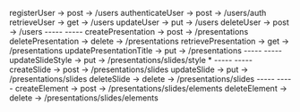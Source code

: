 registerUser -> post -> /users 
authenticateUser -> post -> /users/auth 
retrieveUser -> get -> /users 
updateUser -> put -> /users
deleteUser -> post -> /users
        -----   -----
createPresentation -> post -> /presentations
deletePresentation -> delete -> /presentations
retrievePresentation -> get -> /presentations
updatePresentationTitle -> put -> /presentations
        -----   -----
updateSlideStyle -> put -> /presentations/slides/style *
        -----   -----
createSlide -> post -> /presentations/slides
updateSlide -> put -> /presentations/slides
deleteSlide -> delete -> /presentations/slides
        -----   -----
createElement -> post -> /presentations/slides/elements
deleteElement -> delete -> /presentations/slides/elements

